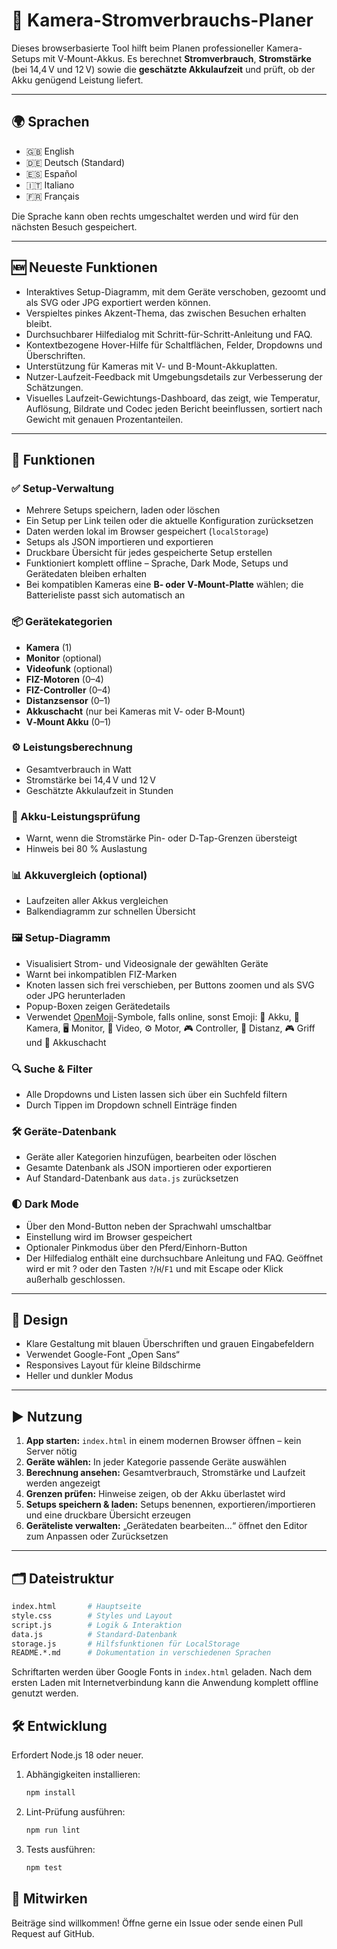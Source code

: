 # 🎥 Kamera-Stromverbrauchs-Planer

Dieses browserbasierte Tool hilft beim Planen professioneller Kamera-Setups mit V‑Mount-Akkus. Es berechnet **Stromverbrauch**, **Stromstärke** (bei 14,4 V und 12 V) sowie die **geschätzte Akkulaufzeit** und prüft, ob der Akku genügend Leistung liefert.

---

## 🌍 Sprachen
- 🇬🇧 English
- 🇩🇪 Deutsch (Standard)
- 🇪🇸 Español
- 🇮🇹 Italiano
- 🇫🇷 Français

Die Sprache kann oben rechts umgeschaltet werden und wird für den nächsten Besuch gespeichert.

---

## 🆕 Neueste Funktionen
- Interaktives Setup-Diagramm, mit dem Geräte verschoben, gezoomt und als SVG oder JPG exportiert werden können.
- Verspieltes pinkes Akzent-Thema, das zwischen Besuchen erhalten bleibt.
- Durchsuchbarer Hilfedialog mit Schritt-für-Schritt-Anleitung und FAQ.
- Kontextbezogene Hover-Hilfe für Schaltflächen, Felder, Dropdowns und Überschriften.
- Unterstützung für Kameras mit V- und B-Mount-Akkuplatten.
- Nutzer-Laufzeit-Feedback mit Umgebungsdetails zur Verbesserung der Schätzungen.
- Visuelles Laufzeit-Gewichtungs-Dashboard, das zeigt, wie Temperatur, Auflösung, Bildrate und Codec jeden Bericht beeinflussen, sortiert nach Gewicht mit genauen Prozentanteilen.

---

## 🔧 Funktionen

### ✅ Setup-Verwaltung
- Mehrere Setups speichern, laden oder löschen
- Ein Setup per Link teilen oder die aktuelle Konfiguration zurücksetzen
- Daten werden lokal im Browser gespeichert (`localStorage`)
- Setups als JSON importieren und exportieren
- Druckbare Übersicht für jedes gespeicherte Setup erstellen
- Funktioniert komplett offline – Sprache, Dark Mode, Setups und Gerätedaten bleiben erhalten
- Bei kompatiblen Kameras eine **B‑ oder V‑Mount-Platte** wählen; die Batterieliste passt sich automatisch an

### 📦 Gerätekategorien
- **Kamera** (1)
- **Monitor** (optional)
- **Videofunk** (optional)
- **FIZ-Motoren** (0–4)
- **FIZ-Controller** (0–4)
- **Distanzsensor** (0–1)
- **Akkuschacht** (nur bei Kameras mit V‑ oder B‑Mount)
- **V‑Mount Akku** (0–1)

### ⚙️ Leistungsberechnung
- Gesamtverbrauch in Watt
- Stromstärke bei 14,4 V und 12 V
- Geschätzte Akkulaufzeit in Stunden

### 🔋 Akku-Leistungsprüfung
- Warnt, wenn die Stromstärke Pin- oder D‑Tap-Grenzen übersteigt
- Hinweis bei 80 % Auslastung

### 📊 Akkuvergleich (optional)
- Laufzeiten aller Akkus vergleichen
- Balkendiagramm zur schnellen Übersicht

### 🖼 Setup-Diagramm
- Visualisiert Strom- und Videosignale der gewählten Geräte
- Warnt bei inkompatiblen FIZ-Marken
- Knoten lassen sich frei verschieben, per Buttons zoomen und als SVG oder JPG herunterladen
- Popup-Boxen zeigen Gerätedetails
- Verwendet [OpenMoji](https://openmoji.org/)-Symbole, falls online, sonst Emoji:
  🔋 Akku, 🎥 Kamera, 🖥️ Monitor, 📡 Video, ⚙️ Motor,
  🎮 Controller, 📐 Distanz, 🎮 Griff und 🔌 Akkuschacht

### 🔍 Suche & Filter
- Alle Dropdowns und Listen lassen sich über ein Suchfeld filtern
- Durch Tippen im Dropdown schnell Einträge finden

### 🛠 Geräte-Datenbank
- Geräte aller Kategorien hinzufügen, bearbeiten oder löschen
- Gesamte Datenbank als JSON importieren oder exportieren
- Auf Standard-Datenbank aus `data.js` zurücksetzen

### 🌓 Dark Mode
- Über den Mond-Button neben der Sprachwahl umschaltbar
- Einstellung wird im Browser gespeichert
- Optionaler Pinkmodus über den Pferd/Einhorn-Button
- Der Hilfedialog enthält eine durchsuchbare Anleitung und FAQ. Geöffnet wird er mit ? oder den Tasten `?`/`H`/`F1` und mit Escape oder Klick außerhalb geschlossen.

---

## 🎨 Design
- Klare Gestaltung mit blauen Überschriften und grauen Eingabefeldern
- Verwendet Google-Font „Open Sans“
- Responsives Layout für kleine Bildschirme
- Heller und dunkler Modus

---

## ▶️ Nutzung
1. **App starten:** `index.html` in einem modernen Browser öffnen – kein Server nötig
2. **Geräte wählen:** In jeder Kategorie passende Geräte auswählen
3. **Berechnung ansehen:** Gesamtverbrauch, Stromstärke und Laufzeit werden angezeigt
4. **Grenzen prüfen:** Hinweise zeigen, ob der Akku überlastet wird
5. **Setups speichern & laden:** Setups benennen, exportieren/importieren und eine druckbare Übersicht erzeugen
6. **Geräteliste verwalten:** „Gerätedaten bearbeiten…“ öffnet den Editor zum Anpassen oder Zurücksetzen

---

## 🗂️ Dateistruktur
```bash
index.html       # Hauptseite
style.css        # Styles und Layout
script.js        # Logik & Interaktion
data.js          # Standard-Datenbank
storage.js       # Hilfsfunktionen für LocalStorage
README.*.md      # Dokumentation in verschiedenen Sprachen
```
Schriftarten werden über Google Fonts in `index.html` geladen.
Nach dem ersten Laden mit Internetverbindung kann die Anwendung komplett offline genutzt werden.

## 🛠️ Entwicklung
Erfordert Node.js 18 oder neuer.
1. Abhängigkeiten installieren:
   ```bash
   npm install
   ```
2. Lint-Prüfung ausführen:
   ```bash
   npm run lint
   ```
3. Tests ausführen:
   ```bash
   npm test
   ```

## 🤝 Mitwirken
Beiträge sind willkommen! Öffne gerne ein Issue oder sende einen Pull Request auf GitHub.
